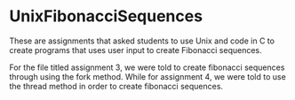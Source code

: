 # UnixFibonacciSequences
These are assignments that asked students to use Unix and code in C to create programs that uses user input to create Fibonacci sequences.

For the file titled assignment 3, we were told to create fibonacci sequences through using the fork method. While for assignment 4, we were told to use the thread method in order to create fibonacci sequences.
